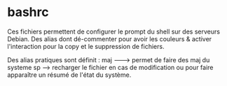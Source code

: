 # bashrc
Ces fichiers permettent  de configurer le prompt du shell sur des serveurs Debian.
Des alias dont dé-commenter pour avoir les couleurs & activer l'interaction pour la copy et le suppression de fichiers.

Des alias pratiques sont définit :
maj ---> permet de faire des maj du systeme
sp --> recharger le fichier en cas de modification ou pour faire apparaître un résumé de l'état du système.
